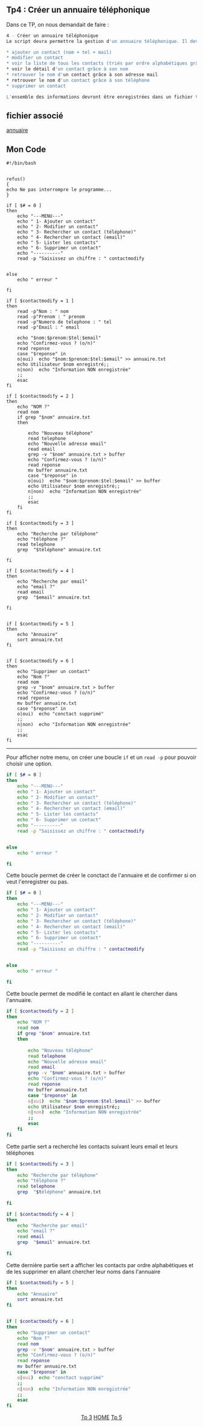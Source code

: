 ## Tp4 : Créer un annuaire téléphonique

Dans ce TP, on nous demandait de faire :

```bash
4 - Créer un annuaire téléphonique
Le script devra permettre la gestion d'un annuaire téléphonique. Il devra inclure les fonctionnalités suivantes :

* ajouter un contact (nom + tel + mail)
* modifier un contact
* voir la liste de tous les contacts (triés par ordre alphabétiques grâce à leurs noms et n'afficher que leurs noms)
* voir le détail d'un contact grâce à son nom
* retrouver le nom d'un contact grâce à son adresse mail
* retrouver le nom d'un contact grâce à son téléphone
* supprimer un contact

L'ensemble des informations devront être enregistrées dans un fichier texte
```
## fichier associé

[annuaire](https://github.com/nsegur66/Shell/blob/main/Tp/annuaire.txt)

## Mon Code

```
#!/bin/bash


refus()
{
echo Ne pas interrompre le programme...
}

if [ $# = 0 ]
then
	echo "---MENU---"
	echo " 1- Ajouter un contact" 
	echo " 2- Modifier un contact" 
	echo " 3- Rechercher un contact (téléphone)"
	echo " 4- Rechercher un contact (email)"
	echo " 5- Lister les contacts"
	echo " 6- Supprimer un contact"
	echo "----------"
	read -p "Saisissez un chiffre : " contactmodify


else
	echo " erreur "

fi

if [ $contactmodify = 1 ]
then
	read -p"Nom : " nom
	read -p"Prenom : " prenom
	read -p"Numero de telephone : " tel
	read -p"Email : " email
	
	echo "$nom:$prenom:$tel:$email"
	echo "Confirmez-vous ? (o/n)"
	read reponse
	case "$reponse" in
	o|oui)	echo "$nom:$prenom:$tel:$email" >> annuaire.txt
	echo Utilisateur $nom enregistré;;
	n|non)	echo "Information NON enregistrée"
	;;
	esac
fi

if [ $contactmodify = 2 ]
then	
	echo "NOM ?" 
	read nom
	if grep "$nom" annuaire.txt
	then
		
		echo "Nouveau téléphone"
		read telephone
		echo "Nouvelle adresse email"
		read email
		grep -v "$nom" annuaire.txt > buffer
		echo "Confirmez-vous ? (o/n)"
		read reponse
		mv buffer annuaire.txt
		case "$reponse" in
		o|oui)	echo "$nom:$prenom:$tel:$email" >> buffer
		echo Utilisateur $nom enregistré;;
		n|non)	echo "Information NON enregistrée"
		;;
		esac
	fi
fi

if [ $contactmodify = 3 ]
then
	echo "Recherche par téléphone"
	echo "téléphone ?"
	read telephone
	grep  "$téléphone" annuaire.txt 
	
fi

if [ $contactmodify = 4 ]
then
	echo "Recherche par email"
	echo "email ?"
	read email
	grep  "$email" annuaire.txt 
	
fi


if [ $contactmodify = 5 ]
then
	echo "Annuaire"
	sort annuaire.txt
fi


if [ $contactmodify = 6 ]
then
	echo "Supprimer un contact"
	echo "Nom ?"
	read nom
	grep -v "$nom" annuaire.txt > buffer
	echo "Confirmez-vous ? (o/n)"
	read reponse
	mv buffer annuaire.txt
	case "$reponse" in
	o|oui)	echo "conctact supprimé" 
	;;
	n|non)	echo "Information NON enregistrée"
	;;
	esac
fi
```
----------------------------------------------
Pour afficher notre menu, on créer une boucle ``if`` et un ``read -p`` pour pouvoir choisir une option.

```bash
if [ $# = 0 ]
then
	echo "---MENU---"
	echo " 1- Ajouter un contact" 
	echo " 2- Modifier un contact" 
	echo " 3- Rechercher un contact (téléphone)"
	echo " 4- Rechercher un contact (email)"
	echo " 5- Lister les contacts"
	echo " 6- Supprimer un contact"
	echo "----------"
	read -p "Saisissez un chiffre : " contactmodify


else
	echo " erreur "

fi
```

Cette boucle permet de créer le conctact de l'annuaire et de confirmer si on veut l'enregistrer ou pas.

```bash
if [ $# = 0 ]
then
	echo "---MENU---"
	echo " 1- Ajouter un contact" 
	echo " 2- Modifier un contact" 
	echo " 3- Rechercher un contact (téléphone)"
	echo " 4- Rechercher un contact (email)"
	echo " 5- Lister les contacts"
	echo " 6- Supprimer un contact"
	echo "----------"
	read -p "Saisissez un chiffre : " contactmodify


else
	echo " erreur "

fi
```
Cette boucle permet de modifié le contact en allant le chercher dans l'annuaire.

```bash
if [ $contactmodify = 2 ]
then	
	echo "NOM ?" 
	read nom
	if grep "$nom" annuaire.txt
	then
		
		echo "Nouveau téléphone"
		read telephone
		echo "Nouvelle adresse email"
		read email
		grep -v "$nom" annuaire.txt > buffer
		echo "Confirmez-vous ? (o/n)"
		read reponse
		mv buffer annuaire.txt
		case "$reponse" in
		o|oui)	echo "$nom:$prenom:$tel:$email" >> buffer
		echo Utilisateur $nom enregistré;;
		n|non)	echo "Information NON enregistrée"
		;;
		esac
	fi
fi
```

Cette partie sert a recherché les contacts suivant leurs email et leurs téléphones

```bash
if [ $contactmodify = 3 ]
then
	echo "Recherche par téléphone"
	echo "téléphone ?"
	read telephone
	grep  "$téléphone" annuaire.txt 
	
fi

if [ $contactmodify = 4 ]
then
	echo "Recherche par email"
	echo "email ?"
	read email
	grep  "$email" annuaire.txt 
	
fi
```
Cette dernière partie sert a afficher les contacts par ordre alphabétiques et de les supprimer en allant chercher leur noms dans l'annuaire

```bash
if [ $contactmodify = 5 ]
then
	echo "Annuaire"
	sort annuaire.txt
fi


if [ $contactmodify = 6 ]
then
	echo "Supprimer un contact"
	echo "Nom ?"
	read nom
	grep -v "$nom" annuaire.txt > buffer
	echo "Confirmez-vous ? (o/n)"
	read reponse
	mv buffer annuaire.txt
	case "$reponse" in
	o|oui)	echo "conctact supprimé" 
	;;
	n|non)	echo "Information NON enregistrée"
	;;
	esac
fi
```

<p align="center">
 <a href="https://github.com/nsegur66/Shell/blob/main/Tp/Tp3.md">Tp 3</a> <a href="https://github.com/nsegur66/Shell#sommaire">HOME</a> <a href="https://github.com/nsegur66/Shell/blob/main/Tp/Tp5.md">Tp 5</a>
</p>

